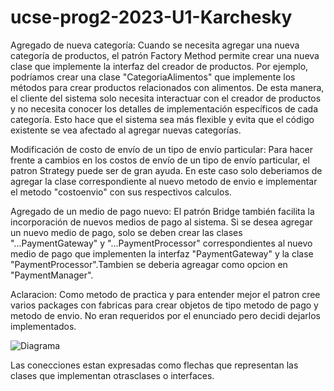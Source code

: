 # ucse-prog2-2023-U1-Karchesky
Agregado de nueva categoría:
Cuando se necesita agregar una nueva categoría de productos, el patrón Factory Method permite crear una nueva clase que implemente la interfaz del creador de productos. Por ejemplo, podríamos crear una clase "CategoriaAlimentos" que implemente los métodos para crear productos relacionados con alimentos. De esta manera, el cliente del sistema solo necesita interactuar con el creador de productos y no necesita conocer los detalles de implementación específicos de cada categoría. Esto hace que el sistema sea más flexible y evita que el código existente se vea afectado al agregar nuevas categorías.

Modificación de costo de envío de un tipo de envío particular:
Para hacer frente a cambios en los costos de envío de un tipo de envío particular, el patron Strategy puede ser de gran ayuda. En este caso solo deberiamos de agregar la clase correspondiente al nuevo metodo de envio e implementar el metodo "costoenvio" con sus respectivos calculos.

Agregado de un medio de pago nuevo:
El patrón Bridge también facilita la incorporación de nuevos medios de pago al sistema. Si se desea agregar un nuevo medio de pago, solo se deben crear las clases "...PaymentGateway" y "...PaymentProcessor" correspondientes al nuevo medio de pago que implementen la interfaz "PaymentGateway" y la clase "PaymentProcessor".Tambien se deberia agreagar como opcion en "PaymentManager".

Aclaracion: Como metodo de practica y para entender mejor el patron cree varios packages con fabricas para crear objetos de tipo metodo de pago y metodo de envio. No eran requeridos por el enunciado pero decidi dejarlos implementados.

![Diagrama](https://github.com/AndresKarch/ucse-prog2-2023-U1-Karchesky/assets/110938792/fec25822-488d-4333-b5ff-3a8bde6db79c)

Las conecciones estan expresadas como flechas que representan las clases que implementan otrasclases o interfaces.
